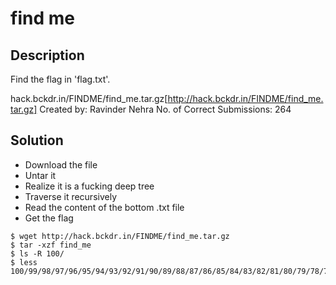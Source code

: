 # find me

## Description
Find the flag in 'flag.txt'.

hack.bckdr.in/FINDME/find_me.tar.gz[http://hack.bckdr.in/FINDME/find_me.tar.gz]
Created by: Ravinder Nehra
No. of Correct Submissions: 264

## Solution
- Download the file
- Untar it
- Realize it is a fucking deep tree
- Traverse it recursively
- Read the content of the bottom .txt file
- Get the flag

```
$ wget http://hack.bckdr.in/FINDME/find_me.tar.gz
$ tar -xzf find_me
$ ls -R 100/
$ less 100/99/98/97/96/95/94/93/92/91/90/89/88/87/86/85/84/83/82/81/80/79/78/77/76/75/74/73/72/71/70/69/68/67/66/65/64/63/62/61/60/59/58/57/56/55/54/53/52/51/50/49/48/47/46/45/44/43/42/41/40/39/38/37/36/35/34/33/32/31/30/29/28/27/26/25/24/23/22/21/20/19/18/17/16/15/14/13/12/11/10/9/8/7/6/5/4/3/2/1/flag.txt
```
